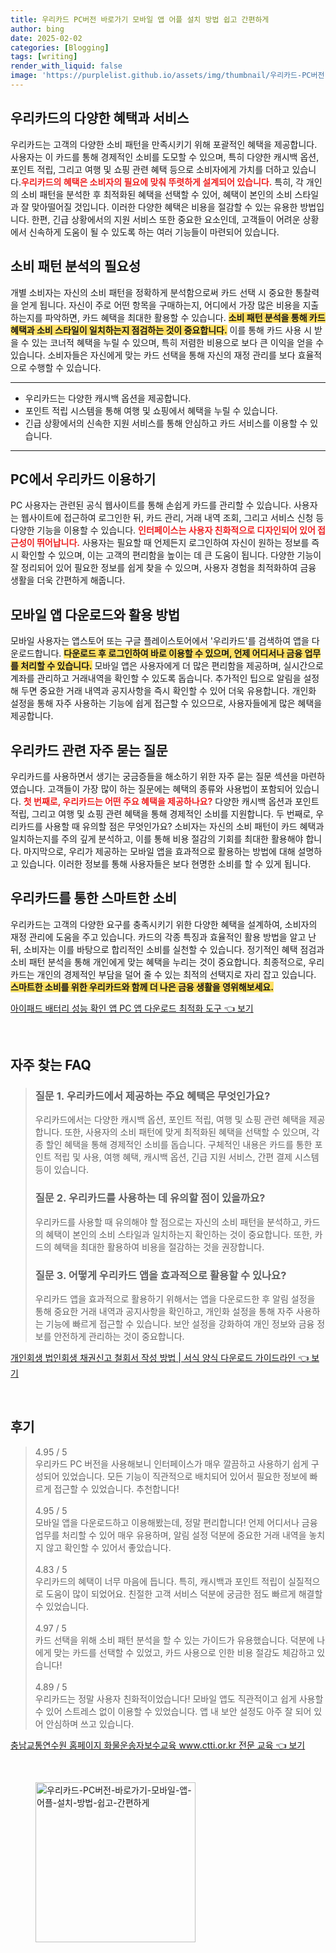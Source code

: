 ```yaml
---
title: 우리카드 PC버전 바로가기 모바일 앱 어플 설치 방법 쉽고 간편하게
author: bing
date: 2025-02-02
categories: [Blogging]
tags: [writing]
render_with_liquid: false
image: 'https://purplelist.github.io/assets/img/thumbnail/우리카드-PC버전-바로가기-모바일-앱-어플-설치-방법-쉽고-간편하게.webp'
---
```



<h2 id='우리카드 혜택과 서비스'>우리카드의 다양한 혜택과 서비스</h2>

<p>우리카드는 고객의 다양한 소비 패턴을 만족시키기 위해 포괄적인 혜택을 제공합니다. 사용자는 이 카드를 통해 경제적인 소비를 도모할 수 있으며, 특히 다양한 캐시백 옵션, 포인트 적립, 그리고 여행 및 쇼핑 관련 혜택 등으로 소비자에게 가치를 더하고 있습니다.<b><span style="color: #ee2323;">우리카드의 혜택은 소비자의 필요에 맞춰 뚜렷하게 설계되어 있습니다.</span></b> 특히, 각 개인의 소비 패턴을 분석한 후 최적화된 혜택을 선택할 수 있어, 혜택이 본인의 소비 스타일과 잘 맞아떨어질 것입니다. 이러한 다양한 혜택은 비용을 절감할 수 있는 유용한 방법입니다. 한편, 긴급 상황에서의 지원 서비스 또한 중요한 요소인데, 고객들이 어려운 상황에서 신속하게 도움이 될 수 있도록 하는 여러 기능들이 마련되어 있습니다.</p>

<h2 id='소비 패턴 분석의 중요성'>소비 패턴 분석의 필요성</h2>

<p>개별 소비자는 자신의 소비 패턴을 정확하게 분석함으로써 카드 선택 시 중요한 통찰력을 얻게 됩니다. 자신이 주로 어떤 항목을 구매하는지, 어디에서 가장 많은 비용을 지출하는지를 파악하면, 카드 혜택을 최대한 활용할 수 있습니다. <b><span style="background-color: #ffe066;">소비 패턴 분석을 통해 카드 혜택과 소비 스타일이 일치하는지 점검하는 것이 중요합니다.</span></b> 이를 통해 카드 사용 시 받을 수 있는 코너적 혜택을 누릴 수 있으며, 특히 저렴한 비용으로 보다 큰 이익을 얻을 수 있습니다. 소비자들은 자신에게 맞는 카드 선택을 통해 자신의 재정 관리를 보다 효율적으로 수행할 수 있습니다.</p>

<hr />

<ul>
    <li>우리카드는 다양한 캐시백 옵션을 제공합니다.</li>
    <li>포인트 적립 시스템을 통해 여행 및 쇼핑에서 혜택을 누릴 수 있습니다.</li>
    <li>긴급 상황에서의 신속한 지원 서비스를 통해 안심하고 카드 서비스를 이용할 수 있습니다.</li>
</ul>

<hr />

<h2 id='우리카드 PC 이용법'>PC에서 우리카드 이용하기</h2>

<p>PC 사용자는 관련된 공식 웹사이트를 통해 손쉽게 카드를 관리할 수 있습니다. 사용자는 웹사이트에 접근하여 로그인한 뒤, 카드 관리, 거래 내역 조회, 그리고 서비스 신청 등 다양한 기능을 이용할 수 있습니다. <b><span style="color: #ee2323;">인터페이스는 사용자 친화적으로 디자인되어 있어 접근성이 뛰어납니다.</span></b> 사용자는 필요할 때 언제든지 로그인하여 자신이 원하는 정보를 즉시 확인할 수 있으며, 이는 고객의 편리함을 높이는 데 큰 도움이 됩니다. 다양한 기능이 잘 정리되어 있어 필요한 정보를 쉽게 찾을 수 있으며, 사용자 경험을 최적화하여 금융 생활을 더욱 간편하게 해줍니다.</p>

<h2 id='모바일 앱 다운로드 및 활용'>모바일 앱 다운로드와 활용 방법</h2>

<p>모바일 사용자는 앱스토어 또는 구글 플레이스토어에서 '우리카드'를 검색하여 앱을 다운로드합니다. <b><span style="background-color: #ffe066;">다운로드 후 로그인하여 바로 이용할 수 있으며, 언제 어디서나 금융 업무를 처리할 수 있습니다.</span></b> 모바일 앱은 사용자에게 더 많은 편리함을 제공하며, 실시간으로 계좌를 관리하고 거래내역을 확인할 수 있도록 돕습니다. 추가적인 팁으로 알림을 설정해 두면 중요한 거래 내역과 공지사항을 즉시 확인할 수 있어 더욱 유용합니다. 개인화 설정을 통해 자주 사용하는 기능에 쉽게 접근할 수 있으므로, 사용자들에게 많은 혜택을 제공합니다.</p>

<h2 id='자주 묻는 질문'>우리카드 관련 자주 묻는 질문</h2>

<p>우리카드를 사용하면서 생기는 궁금증들을 해소하기 위한 자주 묻는 질문 섹션을 마련하였습니다. 고객들이 가장 많이 하는 질문에는 혜택의 종류와 사용법이 포함되어 있습니다. <b><span style="color: #ee2323;">첫 번째로, 우리카드는 어떤 주요 혜택을 제공하나요?</span></b> 다양한 캐시백 옵션과 포인트 적립, 그리고 여행 및 쇼핑 관련 혜택을 통해 경제적인 소비를 지원합니다. 두 번째로, 우리카드를 사용할 때 유의할 점은 무엇인가요? 소비자는 자신의 소비 패턴이 카드 혜택과 일치하는지를 주의 깊게 분석하고, 이를 통해 비용 절감의 기회를 최대한 활용해야 합니다. 마지막으로, 우리가 제공하는 모바일 앱을 효과적으로 활용하는 방법에 대해 설명하고 있습니다. 이러한 정보를 통해 사용자들은 보다 현명한 소비를 할 수 있게 됩니다.</p>

<h2 id='결론'>우리카드를 통한 스마트한 소비</h2>

<p>우리카드는 고객의 다양한 요구를 충족시키기 위한 다양한 혜택을 설계하여, 소비자의 재정 관리에 도움을 주고 있습니다. 카드의 각종 특징과 효율적인 활용 방법을 알고 난 뒤, 소비자는 이를 바탕으로 합리적인 소비를 실천할 수 있습니다. 정기적인 혜택 점검과 소비 패턴 분석을 통해 개인에게 맞는 혜택을 누리는 것이 중요합니다. 최종적으로, 우리카드는 개인의 경제적인 부담을 덜어 줄 수 있는 최적의 선택지로 자리 잡고 있습니다. <b><span style="background-color: #ffe066;">스마트한 소비를 위한 우리카드와 함께 더 나은 금융 생활을 영위해보세요.</span></b></p>


<p><a class="click-button" title="아이패드 배터리 성능 확인 앱 PC 앱 다운로드 최적화 도구" href="https://purplelist.github.io/posts/%EC%95%84%EC%9D%B4%ED%8C%A8%EB%93%9C-%EB%B0%B0%ED%84%B0%EB%A6%AC-%EC%84%B1%EB%8A%A5-%ED%99%95%EC%9D%B8-%EC%95%B1-PC-%EC%95%B1-%EB%8B%A4%EC%9A%B4%EB%A1%9C%EB%93%9C-%EC%B5%9C%EC%A0%81%ED%99%94-%EB%8F%84%EA%B5%AC/" rel="dofollow">아이패드 배터리 성능 확인 앱 PC 앱 다운로드 최적화 도구 👈 보기</a></p><br>
<h2 id='자주_찾는_FAQ'>자주 찾는 FAQ</h2>
<div itemscope="" itemtype="https://schema.org/FAQPage">
<blockquote>
<div itemscope="" itemprop="mainEntity" itemtype="https://schema.org/Question">
<h3 itemprop="name">질문 1. 우리카드에서 제공하는 주요 혜택은 무엇인가요?</h3>
<div itemscope="" itemprop="acceptedAnswer" itemtype="https://schema.org/Answer">
<span itemprop="text">
<p>우리카드에서는 다양한 캐시백 옵션, 포인트 적립, 여행 및 쇼핑 관련 혜택을 제공합니다. 또한, 사용자의 소비 패턴에 맞게 최적화된 혜택을 선택할 수 있으며, 각종 할인 혜택을 통해 경제적인 소비를 돕습니다. 구체적인 내용은 카드를 통한 포인트 적립 및 사용, 여행 혜택, 캐시백 옵션, 긴급 지원 서비스, 간편 결제 시스템 등이 있습니다.</p>
</span>
</div>
</div>
<div itemscope="" itemprop="mainEntity" itemtype="https://schema.org/Question">
<h3 itemprop="name">질문 2. 우리카드를 사용하는 데 유의할 점이 있을까요?</h3>
<div itemscope="" itemprop="acceptedAnswer" itemtype="https://schema.org/Answer">
<span itemprop="text">
<p>우리카드를 사용할 때 유의해야 할 점으로는 자신의 소비 패턴을 분석하고, 카드의 혜택이 본인의 소비 스타일과 일치하는지 확인하는 것이 중요합니다. 또한, 카드의 혜택을 최대한 활용하여 비용을 절감하는 것을 권장합니다.</p>
</span>
</div>
</div>
<div itemscope="" itemprop="mainEntity" itemtype="https://schema.org/Question">
<h3 itemprop="name">질문 3. 어떻게 우리카드 앱을 효과적으로 활용할 수 있나요?</h3>
<div itemscope="" itemprop="acceptedAnswer" itemtype="https://schema.org/Answer">
<span itemprop="text">
<p>우리카드 앱을 효과적으로 활용하기 위해서는 앱을 다운로드한 후 알림 설정을 통해 중요한 거래 내역과 공지사항을 확인하고, 개인화 설정을 통해 자주 사용하는 기능에 빠르게 접근할 수 있습니다. 보안 설정을 강화하여 개인 정보와 금융 정보를 안전하게 관리하는 것이 중요합니다.</p>
</span>
</div>
</div>
</blockquote>
</div>
<p><a class="click-button" title="개인회생 법인회생 채권신고 철회서 작성 방법 | 서식 양식 다운로드 가이드라인" href="https://purplelist.github.io/posts/%EA%B0%9C%EC%9D%B8%ED%9A%8C%EC%83%9D-%EB%B2%95%EC%9D%B8%ED%9A%8C%EC%83%9D-%EC%B1%84%EA%B6%8C%EC%8B%A0%EA%B3%A0-%EC%B2%A0%ED%9A%8C%EC%84%9C-%EC%9E%91%EC%84%B1-%EB%B0%A9%EB%B2%95-%EC%84%9C%EC%8B%9D-%EC%96%91%EC%8B%9D-%EB%8B%A4%EC%9A%B4%EB%A1%9C%EB%93%9C-%EA%B0%80%EC%9D%B4%EB%93%9C%EB%9D%BC%EC%9D%B8/" rel="dofollow">개인회생 법인회생 채권신고 철회서 작성 방법 | 서식 양식 다운로드 가이드라인 👈 보기</a></p><br>
<h2 id='후기'>후기</h2>
<div itemscope itemtype="https://schema.org/Product">
  <blockquote>
  <div itemprop="review" itemscope itemtype="https://schema.org/Review">
      <div itemprop="reviewRating" itemscope itemtype="https://schema.org/Rating"> <span itemprop="ratingValue">4.95</span> / <span itemprop="bestRating">5</span> </div>
      <span itemprop="reviewBody">우리카드 PC 버전을 사용해보니 인터페이스가 매우 깔끔하고 사용하기 쉽게 구성되어 있었습니다. 모든 기능이 직관적으로 배치되어 있어서 필요한 정보에 빠르게 접근할 수 있었습니다. 추천합니다!</span>
  </div>
  <br>
  <div itemprop="review" itemscope itemtype="https://schema.org/Review">
      <div itemprop="reviewRating" itemscope itemtype="https://schema.org/Rating"> <span itemprop="ratingValue">4.95</span> / <span itemprop="bestRating">5</span> </div>
      <span itemprop="reviewBody">모바일 앱을 다운로드하고 이용해봤는데, 정말 편리합니다! 언제 어디서나 금융 업무를 처리할 수 있어 매우 유용하며, 알림 설정 덕분에 중요한 거래 내역을 놓치지 않고 확인할 수 있어서 좋았습니다.</span>
  </div>
  <br>
  <div itemprop="review" itemscope itemtype="https://schema.org/Review">
      <div itemprop="reviewRating" itemscope itemtype="https://schema.org/Rating"> <span itemprop="ratingValue">4.83</span> / <span itemprop="bestRating">5</span> </div>
      <span itemprop="reviewBody">우리카드의 혜택이 너무 마음에 듭니다. 특히, 캐시백과 포인트 적립이 실질적으로 도움이 많이 되었어요. 친절한 고객 서비스 덕분에 궁금한 점도 빠르게 해결할 수 있었습니다.</span>
  </div>
  <br>
  <div itemprop="review" itemscope itemtype="https://schema.org/Review">
      <div itemprop="reviewRating" itemscope itemtype="https://schema.org/Rating"> <span itemprop="ratingValue">4.97</span> / <span itemprop="bestRating">5</span> </div>
      <span itemprop="reviewBody">카드 선택을 위해 소비 패턴 분석을 할 수 있는 가이드가 유용했습니다. 덕분에 나에게 맞는 카드를 선택할 수 있었고, 카드 사용으로 인한 비용 절감도 체감하고 있습니다!</span>
  </div>
  <br>
  <div itemprop="review" itemscope itemtype="https://schema.org/Review">
      <div itemprop="reviewRating" itemscope itemtype="https://schema.org/Rating"> <span itemprop="ratingValue">4.89</span> / <span itemprop="bestRating">5</span> </div>
      <span itemprop="reviewBody">우리카드는 정말 사용자 친화적이었습니다! 모바일 앱도 직관적이고 쉽게 사용할 수 있어 스트레스 없이 이용할 수 있었습니다. 앱 내 보안 설정도 아주 잘 되어 있어 안심하며 쓰고 있습니다.</span>
  </div>
  </blockquote>
</div>
<p><a class="click-button" title="충남교통연수원 홈페이지 화물운송자보수교육 www.ctti.or.kr 전문 교육" href="https://purplelist.github.io/posts/%EC%B6%A9%EB%82%A8%EA%B5%90%ED%86%B5%EC%97%B0%EC%88%98%EC%9B%90-%ED%99%88%ED%8E%98%EC%9D%B4%EC%A7%80-%ED%99%94%EB%AC%BC%EC%9A%B4%EC%86%A1%EC%9E%90%EB%B3%B4%EC%88%98%EA%B5%90%EC%9C%A1-www.ctti.or.kr-%EC%A0%84%EB%AC%B8-%EA%B5%90%EC%9C%A1/" rel="dofollow">충남교통연수원 홈페이지 화물운송자보수교육 www.ctti.or.kr 전문 교육 👈 보기</a></p><br>
<figure class="image"><img src="https://purplelist.github.io/assets/img/thumbnail/우리카드-PC버전-바로가기-모바일-앱-어플-설치-방법-쉽고-간편하게.webp" alt="우리카드-PC버전-바로가기-모바일-앱-어플-설치-방법-쉽고-간편하게" width="256" height="256"></figure>